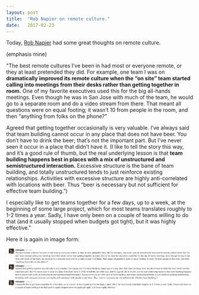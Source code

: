 ```yaml
---
layout: post
title:  "Rob Napier on remote culture."
date:   2017-02-23
---
```


Today, [Rob Napier](http://robnapier.net) had some great thoughts on remote culture.

(emphasis mine)

"The best remote cultures I’ve been in had most or everyone remote, or they at least pretended they did. For example, one team I was on **dramatically improved its remote culture when the “on site” team started calling into meetings from their desks rather than getting together in room.** One of my favorite executives used this for the big all-hands meetings. Even though he was in San Jose with much of the team, he would go to a separate room and do a video stream from there. That meant all questions were on equal footing; it wasn’t 10 from people in the room, and then “anything from folks on the phone?"

Agreed that getting together occasionally is very valuable. I’ve always said that team building cannot occur in any place that does not have beer. You don’t have to drink the beer; that’s not the important part. But I’ve never seen it occur in a place that didn’t have it. (I like to tell the story this way, and it’s a good rule of thumb, but the real underlying lesson is that **team building happens best in places with a mix of unstructured and semistructured interaction.** Excessive structure is the bane of team building, and totally unstructured tends to just reinforce existing relationships. Activities with excessive structure are highly anti-correlated with locations with beer. Thus “beer is necessary but not sufficient for effective team building.”)

I especially like to get teams together for a few days, up to a week, at the beginning of some large project, which for most teams translates roughly to 1-2 times a year. Sadly, I have only been on a couple of teams willing to do that (and it usually stopped when budgets got tight), but it was highly effective."
 
Here it is again in image form:

![Remote culture](/img/rob/remote.png)
